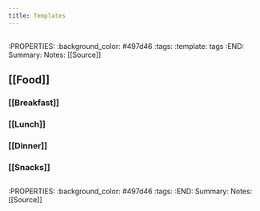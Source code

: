 ```yaml
---
title: Templates
---
```


## 
:PROPERTIES:
:background_color: #497d46
:tags: 
:template: tags
:END:
Summary:
Notes:
[[Source]]
## [[Food]]
### [[Breakfast]]
####
### [[Lunch]]
####
### [[Dinner]]
####
### [[Snacks]]
####
## 
:PROPERTIES:
:background_color: #497d46
:tags: 
:END:
Summary:
Notes:
[[Source]]
